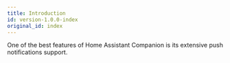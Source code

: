 ```yaml
---
title: Introduction
id: version-1.0.0-index
original_id: index
---
```


One of the best features of Home Assistant Companion is its extensive push notifications support.
